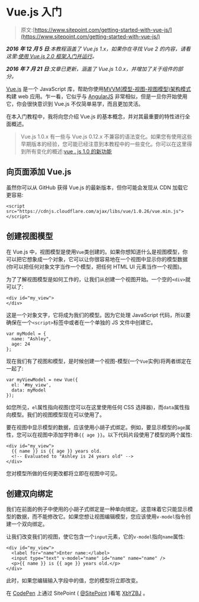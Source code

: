 # Vue.js 入门

> 原文:[https://www.sitepoint.com/getting-started-with-vue-js/](https://www.sitepoint.com/getting-started-with-vue-js/)

***2016 年 12 月 5 日**:本教程涵盖了 Vue.js 1.x，如果你在寻找 Vue 2 的内容，请看这里:[使用 Vue.js 2.0 框架入门并运行](https://www.sitepoint.com/up-and-running-vue-js-2-0/)。*

***2016 年 7 月 21 日**:文章已更新，涵盖了 Vue.js 1.0.x，并增加了关于组件的部分。*

[Vue.js](http://vuejs.org) 是一个 JavaScript 库，帮助你使用[MVVM(模型-视图-视图模型)架构模式](https://en.wikipedia.org/wiki/Model_View_ViewModel)构建 web 应用。乍一看，它似乎与 [AngularJS](https://angularjs.org/) 非常相似，但是一旦你开始使用它，你会很快意识到 Vue.js 不仅简单易学，而且更加灵活。

在本入门教程中，我将向您介绍 Vue.js 的基本概念，并对其最重要的特性进行全面概述。

> Vue.js 1.0.x 有一些与 Vue.js 0.12.x 不兼容的语法变化。如果您有使用这些早期版本的经验，您可能已经注意到本教程中的一些变化。你可以在这里得到所有变化的概述:[vue . js 1.0 的新功能](https://www.sitepoint.com/whats-new-in-vue-js-1-0/)

## 向页面添加 Vue.js

虽然你可以从 GitHub 获得 Vue.js 的最新版本，但你可能会发现从 CDN 加载它更容易:

```
<script src="https://cdnjs.cloudflare.com/ajax/libs/vue/1.0.26/vue.min.js">  </script> 
```

## 创建视图模型

在 Vue.js 中，视图模型是使用`Vue`类创建的。如果你想知道什么是视图模型，你可以把它想象成一个对象，它可以让你很容易地在一个视图中显示你的模型数据(你可以把任何对象文字当作一个模型，把任何 HTML UI 元素当作一个视图)。

为了了解视图模型是如何工作的，让我们从创建一个视图开始。一个空的`<div>`就可以了:

```
<div id="my_view">
</div> 
```

这是一个对象文字，它将成为我们的模型。因为它处理 JavaScript 代码，所以要确保在一个`<script>`标签中或者在一个单独的 JS 文件中创建它。

```
var myModel = {
  name: "Ashley",
  age: 24
}; 
```

现在我们有了视图和模型，是时候创建一个视图-模型(一个`Vue`实例)将两者绑定在一起了:

```
var myViewModel = new Vue({
  el: '#my_view',
  data: myModel
}); 
```

如您所见，`el`属性指向视图(您可以在这里使用任何 CSS 选择器)，而`data`属性指向模型。我们的视图模型现在可以使用了。

要在视图中显示模型的数据，应该使用小胡子式绑定。例如，要显示模型的`age`属性，您可以在视图中添加字符串`{{ age }}`。以下代码片段使用了模型的两个属性:

```
<div id="my_view">
  {{ name }} is {{ age }} years old.
  <!-- Evaluated to "Ashley is 24 years old" -->
</div> 
```

您对模型所做的任何更改都将立即在视图中可见。

## 创建双向绑定

我们在前面的例子中使用的小胡子式绑定是一种单向绑定。这意味着它只能显示模型的数据，而不能修改它。如果您想让视图编辑模型，您应该使用`v-model`指令创建一个双向绑定。

让我们改变我们的视图，使它包含一个`input`元素，它的`v-model`指向`name`属性:

```
<div id="my_view">
  <label for="name">Enter name:</label>
  <input type="text" v-model="name" id="name" name="name" />
  <p>{{ name }} is {{ age }} years old.</p>
</div> 
```

此时，如果您编辑输入字段中的值，您的模型将立即改变。

在 [CodePen](http://codepen.io) 上通过 SitePoint ( [@SitePoint](http://codepen.io/SitePoint) )看笔 [XbYZBJ](http://codepen.io/SitePoint/pen/XbYZBJ/) 。
